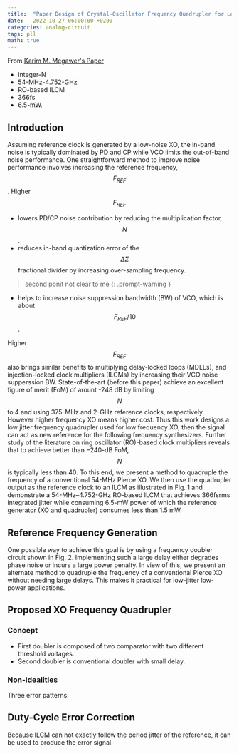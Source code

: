 ```yaml
---
title:  "Paper Design of Crystal-Oscillator Frequency Quadrupler for Low-Jitter Clock Multipliers"
date:   2022-10-27 06:00:00 +0200
categories: analog-circuit
tags: pll
math: true
---
```


From [Karim M. Megawer's Paper](https://ieeexplore.ieee.org/document/8486730)

- integer-N
- 54-MHz-4.752-GHz
- RO-based ILCM
- 366fs
- 6.5-mW.

## Introduction

Assuming reference clock is generated by a low-noise XO, the in-band noise is typically dominated by PD and CP while VCO limits the out-of-band noise performance.
One straightforward method to improve noise performance involves increasing the reference frequency, $$F_{REF}$$. Higher $$F_{REF}$$

- lowers PD/CP noise contribution by reducing the multiplication factor, $$N$$.
- reduces in-band quantization error of the $$\Delta \Sigma$$ fractional divider by increasing over-sampling frequency.

> second ponit not clear to me
{: .prompt-warning }

- helps to increase noise suppression bandwidth (BW) of VCO, which is about $$F_{REF}/10$$.

Higher $$F_{REF}$$ also brings similar benefits to multiplying delay-locked loops (MDLLs), and injection-locked clock multipliers (ILCMs) by increasing their VCO noise supperssion BW.
State-of-the-art (before this paper) achieve an excellent figure of merit (FoM) of arount -248 dB by limiting $$N$$ to 4 and using 375-MHz and 2-GHz reference clocks, respectively.
However higher frequency XO means higher cost.
Thus this work designs a low jitter frequency quadrupler used for low frequency XO, then the signal can act as new reference for the following frequency synthesizers.
Further study of the literature on ring oscillator (RO)-based clock multipliers reveals that to achieve better than −240-dB FoM, $$N$$ is typically less than 40.
To this end, we present a method to quadruple the frequency of a conventional 54-MHz Pierce XO.
We then use the quadrupler output as the reference clock to an ILCM as illustrated in Fig. 1 and demonstrate a 54-MHz–4.752-GHz RO-based ILCM that achieves 366fsrms integrated jitter while consuming 6.5-mW power of which the reference generator (XO and quadrupler) consumes less than 1.5 mW.

## Reference Frequency Generation

One possible way to achieve this goal is by using a frequency doubler circuit shown in Fig. 2.
Implementing such a large delay either degrades phase noise or incurs a large power penalty.
In view of this, we present an alternate method to quadruple the frequency of a conventional Pierce XO without needing large delays.
This makes it practical for low-jitter low-power applications.

## Proposed XO Frequency Quadrupler

### Concept

- First doubler is composed of two comparator with two different threshold voltages.
- Second doubler is conventional doubler with small delay.

### Non-Idealities

Three error patterns.

## Duty-Cycle Error Correction

Because ILCM can not exactly follow the period jitter of the reference, it can be used to produce the error signal.
